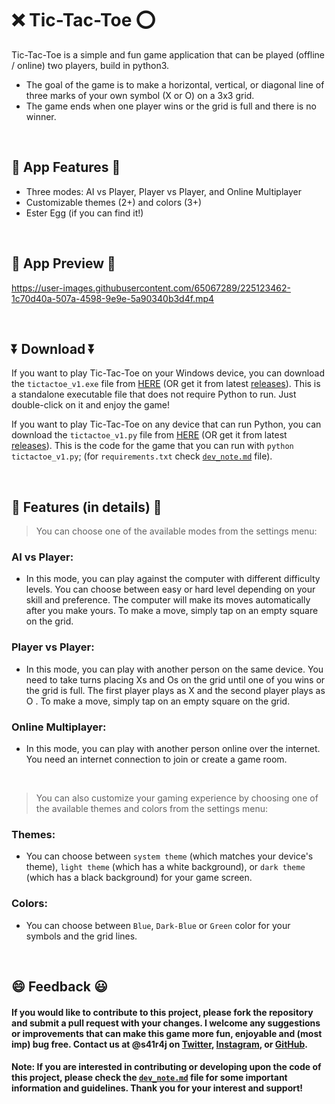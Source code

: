 # :x: Tic-Tac-Toe :o:

Tic-Tac-Toe is a simple and fun game application that can be played (offline / online) two players, build in python3. 
- The goal of the game is to make a horizontal, vertical, or diagonal line of three marks of your own symbol (X or O) on a 3x3 grid. 
- The game ends when one player wins or the grid is full and there is no winner.


<br>

## :newspaper: App Features :newspaper:

- Three modes: AI vs Player, Player vs Player, and Online Multiplayer
- Customizable themes (2+) and colors (3+)
- Ester Egg (if you can find it!)

<br>

## :open_file_folder: App Preview :open_file_folder:

https://user-images.githubusercontent.com/65067289/225123462-1c70d40a-507a-4598-9e9e-5a90340b3d4f.mp4

<br>

## :arrow_double_down: Download :arrow_double_down:
If you want to play Tic-Tac-Toe on your Windows device, you can download the `tictactoe_v1.exe` file from [HERE](https://github.com/s41r4j/tictactoe/releases/download/v1.0/tictactoe_v1.exe) (OR get it from latest [releases](https://github.com/s41r4j/tictactoe/releases/tag/v1.0)). This is a standalone executable file that does not require Python to run. Just double-click on it and enjoy the game!

If you want to play Tic-Tac-Toe on any device that can run Python, you can download the `tictactoe_v1.py` file from [HERE](https://github.com/s41r4j/tictactoe/releases/download/v1.0/tictactoe_v1.py) (OR get it from latest [releases](https://github.com/s41r4j/tictactoe/releases/tag/v1.0)). This is the code for the game that you can run with `python tictactoe_v1.py`; (for `requirements.txt` check [`dev_note.md`](https://github.com/s41r4j/tictactoe/blob/main/dev_note.md) file).

<br>


## :memo: Features (in details) :memo:

> You can choose one of the available modes from the settings menu:

### AI vs Player: 
- In this mode, you can play against the computer with different difficulty levels. You can choose between easy or hard level depending on your skill and preference. The computer will make its moves automatically after you make yours. To make a move, simply tap on an empty square on the grid.

### Player vs Player: 
- In this mode, you can play with another person on the same device. You need to take turns placing Xs and Os on the grid until one of you wins or the grid is full. The first player plays as X and the second player plays as O . To make a move, simply tap on an empty square on the grid.

### Online Multiplayer: 
- In this mode, you can play with another person online over the internet. You need an internet connection to join or create a game room.

<br>

> You can also customize your gaming experience by choosing one of the available themes and colors from the settings menu:

### Themes: 
- You can choose between `system theme` (which matches your device's theme), `light theme` (which has a white background), or `dark theme` (which has a black background) for your game screen.

### Colors: 
- You can choose between `Blue`, `Dark-Blue` or `Green` color for your symbols and the grid lines.


<br>

## :smile: Feedback :smiley:

#### If you would like to contribute to this project, please fork the repository and submit a pull request with your changes. I welcome any suggestions or improvements that can make this game more fun, enjoyable and (most imp) bug free. Contact us at @s41r4j on [Twitter](https://twitter.com/s41r4j), [Instagram](https://www.instagram.com/s41r4j/), or [GitHub](https://github.com/s41r4j).

#### Note: If you are interested in contributing or developing upon the code of this project, please check the [`dev_note.md`](https://github.com/s41r4j/tictactoe/blob/main/dev_note.md) file for some important information and guidelines. Thank you for your interest and support!

